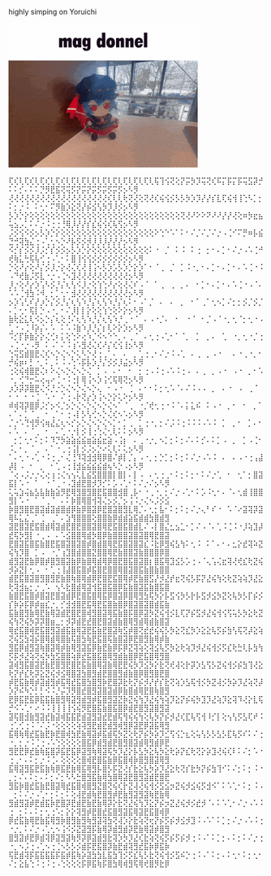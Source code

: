 highly simping on Yoruichi

![fumo gif](https://raw.githubusercontent.com/shinoaaa/nigabil/main/tenor.gif)

⢏⢎⢇⢏⢎⢇⢏⢎⢇⢏⢎⢇⢏⢇⢏⢇⢏⢇⢏⢇⢏⢇⢏⢇⢏⢇⢏⢇⢯⢹⢪⢝⢕⡝⡭⡳⡹⢭⢝⢎⠯⡍⡯⡍⡯⢭⣫⡽⡚⠅⠅⡊⠄⠅⠅⡙⡻⣟⣯⢝⢭⡫⡝⡭⡝⡭⡫⡭⡫⡭⡫⡢⠣⡻
⢜⢜⢜⢜⢜⢜⢜⢜⢜⢜⢜⢜⢜⢜⢜⢜⢜⢜⢜⢎⢇⢇⢗⢝⢜⢕⢝⢜⢎⢮⢪⡪⡣⡣⡳⡱⡹⡜⡜⡎⣇⢏⢮⢺⢸⢑⠣⡁⡂⠅⡂⡐⠨⠀⠅⢂⠂⠍⡻⣷⡱⣕⢝⡜⡮⣪⢣⡳⡹⡸⡪⡢⠣⡻
⡣⡱⡑⡕⢕⢕⢕⢕⢕⢕⢕⢕⢕⢕⢕⢕⢕⢕⢕⢕⢕⢕⢕⢕⢕⢕⢕⢕⢕⢕⢕⢕⢕⢝⢜⠜⠕⠕⠝⠜⠜⡜⡜⢜⢕⠶⡳⣖⣦⢥⣢⡠⡁⠅⠌⡐⠨⢐⢐⢘⢿⡸⡜⡜⡎⣎⢮⢪⢎⢧⢫⡢⠣⡻
⡨⡪⢪⠪⡪⡢⡣⡱⡑⡕⢕⢕⢕⢕⢕⢕⢕⢕⢕⢕⢕⢕⢕⢕⢕⢕⢕⢕⠕⢑⠑⠡⠁⠅⠂⠌⡈⠌⡈⠌⡐⠠⢈⠊⠍⡛⠶⡧⣮⣙⢚⢽⣳⣌⢐⠠⢁⢂⠢⡑⠜⡧⡫⡪⡺⡸⡸⡸⡜⡜⡜⡢⠣⡻
⠪⡊⡎⡪⡪⡸⡨⡊⡎⡪⡪⡢⡣⡱⡑⡕⢕⢕⢕⢕⢕⢕⢕⢕⢕⢕⢕⠅⠐⠀⡈⠀⠅⠨⠀⠅⢐⠀⡂⠂⠄⡁⠂⠌⡐⠠⠡⢈⠚⢞⢷⣅⢓⢯⢧⢊⢐⠠⢁⠂⠅⣿⢸⢪⢪⡪⡪⡪⡪⡪⡪⡪⡢⠣⡻
⡑⢕⠜⡔⢕⠜⡌⡪⡸⡐⡕⢜⢌⢎⢜⢸⢨⠢⡣⡱⡡⡣⡱⡑⡕⡱⠁⠂⠈⢀⠀⡈⠀⡁⠨⠐⡀⠂⠄⡁⠂⠄⡁⠂⠄⠡⢈⠐⠨⠠⠙⢞⣷⡨⡫⣇⠐⡐⠠⢈⠢⣹⢜⢜⢜⢜⢜⢜⢜⢜⢜⢜⡢⠣⡻
⡸⡐⢕⠜⡔⡱⢡⠣⡪⡘⡌⢆⢣⠪⡸⡐⢕⢱⢑⠜⡔⢕⢜⢌⠎⠠⠈⠀⠁⢀⠀⢀⠀⡀⠄⠀⠂⡁⠂⠄⡁⠂⠄⠡⢈⠐⠠⠈⠄⠡⠡⢈⢺⣳⠨⠺⡀⡂⡁⢂⠂⣺⢜⢜⢜⢜⢜⢜⢜⢜⢜⢜⡢⠣⡻
⡢⡱⢡⢃⠎⡜⡰⡑⡌⡪⡘⡌⢆⢣⠱⡘⡌⢆⢣⠱⡘⡌⢆⠅⠂⠠⠁⡈⠀⠄⠀⠄⠀⡀⠀⠂⠁⢀⠁⢂⠢⡁⠌⡂⡂⡪⡈⡪⡈⠄⡁⢂⠂⢯⡇⡑⠠⠐⡀⠂⠌⡸⡇⡇⡕⢕⢕⢱⢑⢕⠕⡕⡢⠣⡻
⣷⢗⣕⣅⢇⠪⡢⡑⡌⢆⢕⢘⠌⢆⢣⠱⡘⡌⢆⢣⠱⡘⢀⠐⠈⠀⠄⠠⠐⡈⠄⠀⠂⠀⠐⠈⠀⠂⡈⠠⠈⠐⡀⢂⠈⡂⢂⠐⠠⢁⠐⠠⢈⠸⡵⡌⠄⠡⠀⠅⠡⠨⣷⠱⡸⡘⡌⡆⢇⠕⡕⡱⡢⠣⡻
⠩⡊⡏⡷⣷⡕⡕⢌⢊⠆⡅⢕⢑⠕⢔⠱⡈⠪⠢⠑⠑⡀⠄⢀⠈⠀⠄⢂⢐⠠⢁⠂⠁⠈⡀⠀⡁⠀⡀⠄⠀⢁⠀⠐⡀⢂⠐⡈⢐⠠⢈⠐⡐⠠⡻⠀⠅⠠⠁⠌⠨⢰⠡⣻⢜⢌⢎⠜⡌⢎⢪⢸⡢⠣⡻
⢑⢭⣫⣾⣿⣟⢌⢎⠢⡑⢌⠢⡑⢅⠣⡑⢜⢐⢀⠁⠄⠀⠄⠀⡀⢁⢐⢀⠂⠌⡐⠨⠠⢁⠀⠄⢀⠀⡀⠠⠐⠀⠀⠄⠐⢀⠐⡀⠂⡚⢮⡶⠆⡃⠐⡀⠅⡀⠅⠨⠠⢑⠡⡯⡧⡱⡘⡌⡪⡪⡸⣬⡢⠣⡻
⢐⢕⢮⢾⣿⣟⢌⠆⠕⢌⠢⡑⢌⠢⡑⢌⠀⡁⠠⠀⠄⠂⠀⠂⠀⡂⢐⠠⠨⢐⠠⠡⠨⢐⠠⠀⠄⢀⠀⡀⠠⠐⠀⠠⠐⠀⡀⠂⠡⠐⡀⢊⠙⡒⠥⢔⢤⠔⢈⠐⠨⢐⡇⢿⢨⠢⡱⢨⢊⢯⢿⢝⡢⠣⡻
⡰⡱⡽⡽⣿⣟⢌⠪⡘⡐⡑⢌⠢⡑⢌⠢⡑⢄⠀⠂⠠⠐⠀⢈⠀⠄⠂⠂⠅⡂⢂⠡⠈⠄⠌⠨⠠⠠⠀⡀⠀⠄⠐⠀⠠⠀⢀⠈⠀⠂⠐⠀⠂⠐⢈⠀⠡⠐⠀⠌⢐⠠⡗⢝⡔⡱⢨⠢⡑⡕⢅⠕⡢⠣⡻
⠾⢾⢽⡽⣿⡿⡨⡊⡢⠪⡈⡢⡑⢌⠢⡑⢌⠢⡑⢌⠢⠁⠈⢀⠀⠐⡈⢞⢂⢐⠐⠨⠈⠄⡅⣅⠮⠀⠅⠠⠐⠀⡀⠂⠀⠂⠀⡀⠁⠄⠁⠄⡁⠈⢀⠀⠂⢀⠁⠂⢐⠠⡇⡣⢣⢊⠢⡑⢌⢎⠢⠡⡢⠣⡻
⡈⡐⠡⢙⢺⡻⢪⢶⣜⣌⢆⠢⡊⡢⡑⢌⠢⡑⢌⠢⡁⠂⡁⢀⠀⡁⢐⠐⡀⡂⠌⡨⠨⢐⠨⠨⠨⠠⠡⠨⠀⡁⠀⡀⠂⠀⡁⠄⠂⠄⠡⠀⠄⠈⢀⠀⠂⠀⠄⢁⠐⡐⡇⡪⢸⢐⢑⢌⢂⢇⠅⠅⡢⠣⡻
⠀⡂⡁⢂⠂⠅⡂⠅⠹⡙⡳⣵⣵⣮⣮⣶⣵⣮⣖⣵⠠⢨⡆⠀⠄⢀⠐⡐⡀⠢⡁⡂⠅⡂⠌⠄⠅⡊⠄⠅⡁⠠⠀⡀⠀⡁⠠⢈⠂⠨⡀⠂⡀⠈⢀⠀⠄⠁⠐⢀⢐⢨⡇⡪⡨⡢⡑⠔⢅⢇⠅⢅⡢⠣⡻
⠁⠄⢂⠐⠠⢁⠐⠨⢐⢀⠂⢌⢘⠹⢽⣺⣺⢿⡿⣿⠌⡾⡇⡈⡄⠠⠐⡀⡂⡑⡁⡂⠅⡂⠅⠌⡐⠠⠡⠨⠀⠄⠀⠄⠠⠐⢐⢠⣼⡼⡇⠠⠀⠂⠀⡀⠀⠂⢁⠠⢐⢸⣺⣮⣮⣮⣮⣾⢦⠣⡑⠠⡢⠣⡻
⠈⢔⠠⡨⡐⡐⢌⢔⢰⢐⢌⢢⢢⢅⣇⣮⣫⣿⣿⣿⡇⣿⡇⠄⡇⠠⠀⠄⢂⢐⢀⠂⠅⡂⠅⡂⠂⠅⠌⡐⢁⠀⠂⠀⢂⠁⡂⣿⣽⣯⡇⠡⠐⠀⠁⠀⠐⠈⢀⠐⠠⣹⣾⣟⣿⡺⡹⡊⠅⡡⠠⢁⠂⠅⠌⡐⠌⡢⠣⡻
⢅⢥⣱⢬⣦⣣⣧⣷⣷⣵⡻⣟⢿⣻⣿⣻⣿⣟⣯⣿⣿⣺⣿⢀⡧⠂⠐⢀⠐⡀⡂⠌⡐⠠⢁⠂⠅⡡⠨⢂⠂⠄⠈⠄⢂⣾⢸⣿⣿⣻⡇⠡⠐⠀⠁⠈⢀⠈⠀⠄⠅⡷⣿⢿⣿⢺⢽⢌⡢⡪⡈⡢⢨⠨⡐⢌⠢⡨⡪⣪
⡷⣿⣻⣿⣟⣿⣽⣾⣽⣾⣿⣾⡿⣷⡿⣿⣽⡿⣟⣿⣽⣿⣻⣇⢿⡈⠄⢂⡂⣧⠂⠅⡂⠅⡂⠌⡐⢄⠃⠎⠐⠀⠡⠈⠔⣽⢽⡽⣽⢿⠧⣅⣌⢀⠁⢈⠀⢀⠁⠄⣱⢻⣿⣿⣿⢕⣿⣿⣷⡿⣾⣾⣵⣯⣾⣾⣳⣿⣾⣻
⣽⣟⣿⣽⣟⣯⣿⣾⢿⣽⣾⣟⣿⣟⣿⣿⣽⣿⢿⣟⣯⣿⣯⣿⣾⣇⠌⠠⡇⣿⣌⣂⣢⣁⠂⡁⠌⠠⠈⠄⢁⠨⢈⠨⠐⡸⢵⣹⡼⣞⢯⡳⣻⡇⠐⢀⠠⠀⠄⠡⣪⣿⣿⢿⣾⡳⣿⡿⣷⣿⣿⣿⣽⣿⣽⣿⢿⣟⣿⣽
⣟⣿⣽⣯⣿⣯⣷⣿⣟⣯⣿⣽⣿⣽⣿⡾⣿⣾⣿⢿⣟⣯⣿⣽⣿⣽⣎⠨⣗⡿⣻⢮⣣⢳⠅⢂⠨⠀⠅⠁⠄⠂⠄⣂⡕⣞⢽⠵⣝⢮⢳⡹⣿⠀⡁⠠⠀⠐⡈⢰⣹⣿⣾⣿⣿⣝⣿⣿⢿⣟⣷⣿⣿⣽⣷⣿⣿⣿⡿⣿
⣾⣻⣽⣟⣷⡿⣿⡾⣿⣻⣿⣽⣷⡿⣷⣿⢿⣾⢿⡿⣿⣟⣿⣯⣿⣽⣿⡆⣿⣯⢿⣹⣪⡣⡡⢐⠠⠈⢄⢡⢌⣖⢽⢜⢞⣎⢗⣝⢮⡺⡵⣝⡇⢂⠠⠀⠂⢁⢐⢸⣼⣿⣯⣿⡾⣯⣿⣟⣿⣿⢿⣿⣽⣿⣯⣷⣿⣷⣿⣿
⣾⣟⣯⣿⣽⣿⣻⣿⣻⣟⣷⣿⢷⣿⢿⣾⡿⣟⣿⣟⣯⣿⢿⡾⣟⣷⣿⣫⡜⡺⣜⡞⣖⢝⢮⡣⡯⡝⣜⢮⢳⢕⢗⣝⢵⢵⡹⣜⣕⢗⢽⣺⣦⡂⡐⢀⠡⠀⢢⠣⣗⣿⣾⢿⣽⢺⣯⣿⣯⣿⡿⣯⣷⣿⣽⣯⣷⣿⣯⣿
⣷⣿⣟⣯⣿⡾⣿⣽⣟⣿⣽⣾⡿⣟⣿⣯⣿⢿⣯⡿⣿⣽⡿⣿⢿⣻⣳⢯⡳⡕⡧⣫⢪⡳⡣⡗⡧⣫⡺⣪⡳⣝⢕⢧⡳⡣⡏⡮⡪⡎⡷⡵⡯⡿⡾⣶⣎⡐⡀⡊⣺⣺⣿⣟⣯⢿⣟⣯⣿⣷⣿⡿⣿⣽⣿⣽⣿⣾⣯⣷
⣯⣷⣿⣻⣷⢿⣟⣷⢿⣽⣾⣟⣿⣟⣿⢾⣻⣿⣽⢿⣯⣷⣿⡯⣿⡿⣽⡳⣝⢮⢺⡪⣇⢏⡝⡮⣫⡺⣜⢮⢺⢪⢫⢥⡣⡳⣕⢗⣝⢮⢳⢝⢮⡳⡽⡽⣿⣶⣀⡂⡺⡽⣾⣟⣞⣿⣟⣿⣽⣾⣷⣿⢿⣻⣾⢿⣾⣷⣿⣽
⢿⣞⣯⣿⢾⣟⣯⣿⣻⣽⣾⣯⣷⢿⣽⣟⣯⣷⣟⣿⣽⢷⣫⡾⣿⢝⣞⣞⢮⢮⡣⡳⣕⢝⣎⡳⡱⣕⣕⢧⡫⡮⣳⢣⢯⢝⡼⣕⢵⢝⢮⣫⣳⢽⡮⣿⢿⣾⢿⣿⣷⢯⣿⣳⢷⣟⣯⣿⢯⣷⣿⣽⡿⣟⣿⣻⣷⢿⡾⣷
⣻⣯⡿⣾⣻⣽⢷⣿⣽⢿⡾⣷⢿⣻⣽⣯⡿⣷⣟⣷⡿⡯⡿⣝⢽⢵⢕⢽⣪⢧⡫⡳⣕⢗⢵⡹⡺⣜⢮⢺⡪⡫⣎⢗⣓⢇⡧⣳⢳⡫⡯⡺⣜⢵⢝⢮⡳⣳⣫⣿⣿⢵⡿⣞⣯⣿⣯⣿⢿⣻⣾⣷⣿⡿⣟⣯⣿⢿⣻⣿
⣽⢾⣻⣯⣿⣽⣟⣷⣟⣿⣻⣟⣿⣟⣯⣷⣿⢿⣽⣷⢿⣟⣟⢮⡳⡹⣪⡳⡕⣗⢝⢞⢼⢕⡗⡽⡱⣣⢫⡣⣝⢮⢺⡪⡮⣳⢹⢜⣕⢗⡝⡞⣎⢗⡽⣕⣝⢮⡺⣪⢿⣿⣽⣳⣿⣻⣾⣟⣿⣿⣻⣾⣷⣿⡿⣿⣻⣿⣟⣿
⡾⣟⣯⣷⢿⡾⣽⣾⣻⡾⣯⢿⣞⣯⣿⣳⣿⣻⡷⣟⣿⡽⣗⢗⡝⡮⡺⡜⡞⡎⣗⢝⢵⡱⣣⢯⢺⡪⡳⣝⢼⡪⡳⡵⡹⣜⢵⢝⡼⡱⡝⠮⠳⡑⡃⡃⠪⠨⡘⡬⡹⡻⣿⣞⣿⣻⣽⣿⣽⣾⡿⣷⣿⣾⢿⣟⣿⢷⣿⣻
⣟⡿⣯⣟⣯⡿⣯⣯⣷⣿⣻⢿⣽⣻⣾⣻⡾⣯⣿⣻⣽⣝⡷⣝⢮⢳⡹⣜⢮⢳⢵⡹⣕⡝⡮⢮⡳⣹⡹⣜⢵⡹⣕⢽⠹⢜⡕⣇⢯⡚⠪⠡⢁⠂⠔⠨⠨⢸⢸⢸⢸⢪⢮⡻⣟⣿⣯⣷⣿⣯⣿⡿⣾⣟⣿⣻⣽⣿⣻⣽
⣽⢯⣿⣺⣷⣻⣽⣞⣷⣽⢾⣯⣯⣟⣾⣽⣻⣽⣞⣟⣾⢯⢻⢮⢮⢳⢕⢧⡳⡝⡮⡺⣜⢎⣏⢧⢫⢺⠸⡊⡇⢕⢢⢣⡫⣣⢏⠞⠨⢐⢁⢊⢐⠨⠈⠌⡨⠐⢕⢕⢕⢕⢵⢽⣻⣟⣾⣟⣾⣻⢾⣻⡿⣽⣟⡿⣽⣯⢿⣻
⣯⢿⢷⢿⣞⣯⣷⣟⡷⣟⣿⢾⣳⣟⣷⢿⣽⡾⣯⣾⢯⡳⣝⢕⢗⡝⡮⡳⡵⡹⣊⢫⢪⡑⣆⢕⢥⢣⡣⡣⣣⡣⣏⢧⡫⠎⠅⠌⢐⠐⡀⡂⡐⠨⢈⢐⠠⠡⢑⢕⢕⢕⢕⣿⣯⡿⣾⣻⣾⣟⣿⣻⣿⣽⣾⢿⣻⣾⡿⣟
⣻⣟⣟⡿⣞⣷⢷⣯⣿⡽⣯⣟⣯⡿⣽⣻⢷⢿⣽⢯⡳⡹⣜⡕⡧⣣⡳⣕⢧⡳⣕⢗⡵⡝⣎⢗⢝⡕⡵⣹⢜⢮⢎⠇⠅⠌⡂⠡⠐⢐⢀⠂⠄⠅⡂⡐⠨⢈⠄⢕⢕⢕⢕⣿⢾⣟⣿⣯⣷⡿⣯⣿⢾⡷⣿⣻⣿⣽⢿⣻
⣯⢿⣽⣻⣯⣟⣯⣷⢷⡿⣯⣟⣷⢿⣯⢿⣻⡧⣿⡣⡯⣝⢜⡎⣗⣕⢧⡳⡵⡹⣜⣕⢗⢝⡎⣗⡳⡝⡮⣳⢹⠊⠅⠌⡂⠅⡂⠨⠐⡀⡂⠌⠄⠅⡂⠄⠅⡂⠌⡂⠣⠣⣓⣿⣻⣯⣷⢿⣳⣿⢿⣽⣟⣿⣻⣽⣾⣟⣿⣟
⣻⣯⡷⣿⣞⣯⣷⣟⣿⣽⢿⣞⣯⣿⢾⣿⣻⣝⣿⢝⢮⢎⡗⣝⢼⢜⢮⢺⡪⣫⣪⡲⣝⢮⡺⣪⢮⡫⣺⠪⠁⠅⠡⢁⠂⠅⡂⠨⠠⠀⡂⠅⠌⡐⠠⢁⠂⡂⠅⡂⠅⢕⢼⣟⣾⢷⣟⣿⣻⡾⣟⣷⣻⣽⣻⣽⢷⣟⣷⢿
⣻⣾⣻⣽⡾⣟⣾⣯⡷⣟⣿⡽⣟⣾⣟⣷⣟⣷⢿⡽⡕⣗⢝⣜⢮⢳⡹⣕⡝⡮⡲⣝⣜⢮⡺⡪⣞⡺⠈⠄⠅⠡⢁⠂⠌⡐⠠⠡⠨⢐⠀⡂⠅⠄⠅⡂⢂⢐⠡⡂⡕⡕⢽⣻⡾⣟⣿⣞⣯⣿⣻⣽⣯⢿⣽⣟⣯⣿⢾⡿
⡿⣞⣯⣷⢿⣟⣷⣯⢿⣻⡷⣿⣻⣷⣻⢷⣻⣽⢽⣳⢝⢼⡱⡕⣗⢵⢝⢖⡝⡮⡫⡮⡺⣪⡺⣹⠨⠠⠡⠁⠅⡁⡂⠌⡐⠠⠡⠨⢐⠐⡐⡀⠅⠌⡐⠠⢁⢂⠢⢨⠪⡪⣝⣽⣻⡯⣷⢿⡽⣾⣻⣾⡽⣟⣷⢿⣽⡾⣿⣻
⣿⣻⣽⡾⣟⡿⣾⢽⡿⣽⣻⣽⢷⡻⡽⡿⣽⣾⣻⣗⢽⡱⡳⡹⣜⢎⣗⢵⢝⢮⡫⡮⡫⡮⡺⢐⠨⠠⠁⠅⡁⡂⠄⠅⡂⠅⠌⡐⢐⠐⡀⠢⡨⢐⠠⢁⠢⢐⢈⠢⡣⡣⡪⣾⡯⣟⣯⣿⡽⣷⣟⣾⢽⣻⣞⣯⡷⡿⣯⡷
⢯⣟⣾⢽⡯⣯⣯⣯⣯⡯⣯⡾⣯⢷⡵⣽⣳⣳⣇⣯⣳⢹⡪⡫⣎⢧⡣⣗⢝⢮⢺⡪⣫⠮⡑⢐⠨⠠⠁⠅⡂⠄⠅⢂⠂⠅⡂⢂⠂⠌⡂⣕⣧⢑⠨⢐⠨⢐⠠⢑⢕⢕⢕⡯⡿⣯⢷⡯⣿⣳⢿⢾⣻⢯⢿⢞⣿⡻⣗⡿

<!--
**shinoaaa/shinoaaa** is a ✨ _special_ ✨ repository because its `README.md` (this file) appears on your GitHub profile.

Here are some ideas to get you started:

- 🔭 I’m currently working on ...
- 🌱 I’m currently learning ...
- 👯 I’m looking to collaborate on ...
- 🤔 I’m looking for help with ...
- 💬 Ask me about ...
- 📫 How to reach me: ...
- 😄 Pronouns: ...
- ⚡ Fun fact: ...
-->

